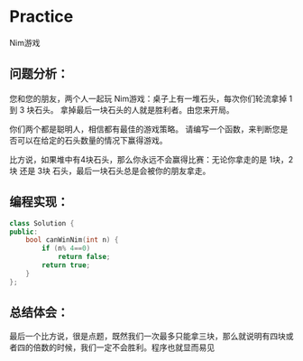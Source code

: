 # Practice
Nim游戏
## 问题分析：
#### 
您和您的朋友，两个人一起玩 Nim游戏：桌子上有一堆石头，每次你们轮流拿掉 1 到 3 块石头。 拿掉最后一块石头的人就是胜利者。由您来开局。

你们两个都是聪明人，相信都有最佳的游戏策略。 请编写一个函数，来判断您是否可以在给定的石头数量的情况下赢得游戏。

比方说，如果堆中有4块石头，那么你永远不会赢得比赛：无论你拿走的是 1块，2块 还是 3块 石头，最后一块石头总是会被你的朋友拿走。
## 编程实现：
```C++
class Solution {
public:
    bool canWinNim(int n) {
        if (n% 4==0)
            return false;
        return true;
    }
};
```
## 总结体会：
最后一个比方说，很是点题，既然我们一次最多只能拿三块，那么就说明有四块或者四的倍数的时候，我们一定不会胜利。程序也就显而易见